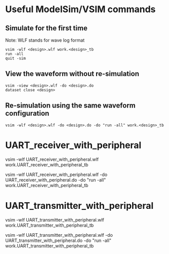 # Useful ModelSim/VSIM commands
## Simulate for the first time
Note: WLF stands for wave log format
```
vsim -wlf <design>.wlf work.<design>_tb
run -all
quit -sim
```

## View the waveform without re-simulation
```
vsim -view <design>.wlf -do <design>.do
dataset close <design>
```

## Re-simulation using the same waveform configuration
```
vsim -wlf <design>.wlf -do <design>.do -do "run -all" work.<design>_tb
```

# UART_receiver_with_peripheral
vsim -wlf UART_receiver_with_peripheral.wlf work.UART_receiver_with_peripheral_tb

vsim -wlf UART_receiver_with_peripheral.wlf -do UART_receiver_with_peripheral.do -do "run -all" work.UART_receiver_with_peripheral_tb

# UART_transmitter_with_peripheral
vsim -wlf UART_transmitter_with_peripheral.wlf work.UART_transmitter_with_peripheral_tb

vsim -wlf UART_transmitter_with_peripheral.wlf -do UART_transmitter_with_peripheral.do -do "run -all" work.UART_transmitter_with_peripheral_tb
